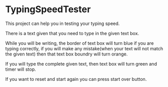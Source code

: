 # TypingSpeedTester
This project can help you in testing your typing speed.

There is a text given that you need to type in the given text box.

While you will be writing, the border of text box will turn blue if you are typing correctly, if you will make any mistake(when your text will not match the given text) then that text box boundry will turn orange.

If you will type the complete given text, then text box will turn green and timer will stop.

If you want to reset and start again you can press start over button.
